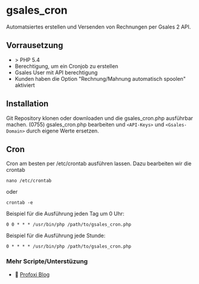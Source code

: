 # gsales_cron
Automatsiertes erstellen und Versenden von Rechnungen per Gsales 2 API.

## Vorrausetzung
- \> PHP 5.4
- Berechtigung, um ein Cronjob zu erstellen
- Gsales User mit API berechtigung
- Kunden haben die Option "Rechnung/Mahnung automatisch spoolen" aktiviert

## Installation
Git Repository klonen oder downloaden und die gsales_cron.php ausführbar machen. (0755)
gsales_cron.php bearbeiten und `<API-Keys>` und `<Gsales-Domain>` durch eigene Werte ersetzen.
## Cron
Cron am besten per /etc/crontab ausführen lassen. Dazu bearbeiten wir die crontab
```
nano /etc/crontab
```
oder
```
crontab -e
```
Beispiel für die Ausführung jeden Tag um 0 Uhr:
```
0 0 * * * /usr/bin/php /path/to/gsales_cron.php
```
Beispiel für die Ausführung jede Stunde:
```
0 * * * * /usr/bin/php /path/to/gsales_cron.php
```

### Mehr Scripte/Unterstüzung
- :orange_book: [Profoxi Blog](https://wiki.profoxi.de/)